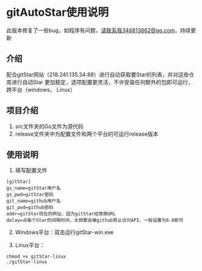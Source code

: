 # gitAutoStar使用说明

此版本修复了一些bug，如程序有问题，请联系我346813862@qq.com，持续更新

## 介绍

配合gitStar网站（218.241.135.34:88）进行自动获取要Star的列表，并对这些仓库进行自动Star
更加稳定，选项配置更灵活，不许安装任何额外的包即可运行，跨平台（windows， Linux）

## 项目介绍

1. src文件夹的Go文件为源代码
2. release文件夹中为配置文件和两个平台的可运行release版本

## 使用说明

1. 填写配置文件

```
[gitStar]
gs_name=gitStar用户名
gs_pwd=gitStar密码
git_name=github用户名
git_pwd=github密码
addr=gitStar现在的网址，因为gitStar经常换URL
delay=点每个Star的间隔时间，太频繁会被github禁止访问API，一般设置为6-8即可
```

2. Windows平台：双击运行gitStar-win.exe

3. Linux平台：

```
chmod +x gitStar-linux
./gitStar-linux
```
